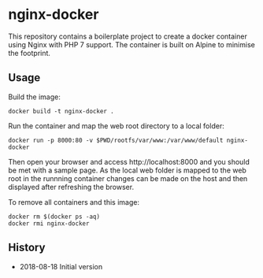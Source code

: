 # nginx-docker

This repository contains a boilerplate project to create a docker container using Nginx with PHP 7 support. The container is built on Alpine to minimise the footprint.

## Usage

Build the image:

    docker build -t nginx-docker .

Run the container and map the web root directory to a local folder:

    docker run -p 8000:80 -v $PWD/rootfs/var/www:/var/www/default nginx-docker

Then open your browser and access http://localhost:8000 and you should be met with a sample page. As the local web folder is mapped to the web root in the runnning container changes can be made on the host and then displayed after refreshing the browser.

To remove all containers and this image:

    docker rm $(docker ps -aq)
    docker rmi nginx-docker

## History

* 2018-08-18 Initial version
